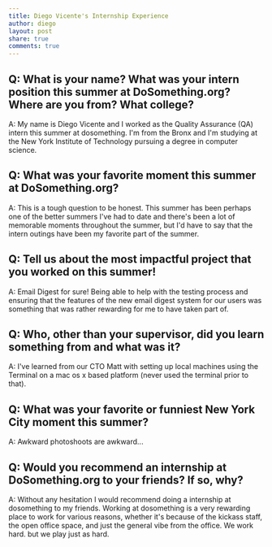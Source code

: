 ```yaml
---
title: Diego Vicente's Internship Experience
author: diego
layout: post
share: true
comments: true
---
```


## Q: What is your name? What was your intern position this summer at DoSomething.org? Where are you from? What college?

A: My name is Diego Vicente and I worked as the Quality Assurance (QA) intern this summer at dosomething. I'm from the Bronx and I'm studying at the New York Institute of Technology pursuing a degree in computer science. 

## Q: What was your favorite moment this summer at DoSomething.org?

A: This is a tough question to be honest. This summer has been perhaps one of the better summers I've had to date and there's been a lot of memorable moments throughout the summer, but I'd have to say that the intern outings have been my favorite part of the summer. 

## Q: Tell us about the most impactful project that you worked on this summer!

A: Email Digest for sure! Being able to help with the testing process and ensuring that the features of the new email digest system for our users was something that was rather rewarding for me to have taken part of. 

## Q: Who, other than your supervisor, did you learn something from and what was it?

A: I've learned from our CTO Matt with setting up local machines using the Terminal on a mac os x based platform (never used the terminal prior to that). 

## Q: What was your favorite or funniest New York City moment this summer?

A: Awkward photoshoots are awkward... 

## Q: Would you recommend an internship at DoSomething.org to your friends? If so, why?

A: Without any hesitation I would recommend doing a internship at dosomething to my friends. Working at dosomething is a very rewarding place to work for various reasons, whether it's because of the kickass staff, the open office space, and just the general vibe from the office. We work hard. but we play just as hard. 